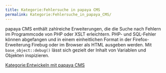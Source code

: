 ```yaml
---
title: Kategorie:Fehlersuche in papaya CMS
permalink: Kategorie:Fehlersuche_in_papaya_CMS/
---
```


papaya CMS enthält zahlreiche Erweiterungen, die die Suche nach Fehlern im Programmcode von PHP oder XSLT erleichtern. PHP- und SQL-Fehler können abgefangen und in einem einheitlichen Format in der Firefox-Erweiterung Firebug oder im Browser als HTML ausgeben werden. Mit `base_object::debug()` lässt sich gezielt der Inhalt von Variablen und Objekten inspizieren.

[Kategorie:Entwickeln mit papaya CMS](export_de/Kategorie:Entwickeln_mit_papaya_CMS.md)